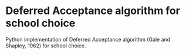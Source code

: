 # Deferred Acceptance algorithm for school choice
Python implementation of Deferred Acceptance algorithm (Gale and Shapley, 1962) for school choice.